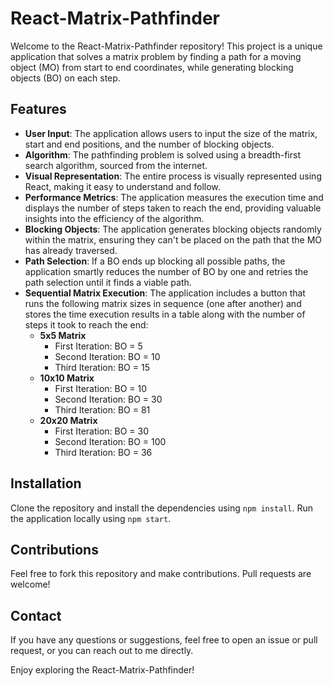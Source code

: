 # React-Matrix-Pathfinder

Welcome to the React-Matrix-Pathfinder repository! This project is a unique application that solves a matrix problem by finding a path for a moving object (MO) from start to end coordinates, while generating blocking objects (BO) on each step.

## Features
- **User Input**: The application allows users to input the size of the matrix, start and end positions, and the number of blocking objects.
- **Algorithm**: The pathfinding problem is solved using a breadth-first search algorithm, sourced from the internet. 
- **Visual Representation**: The entire process is visually represented using React, making it easy to understand and follow.
- **Performance Metrics**: The application measures the execution time and displays the number of steps taken to reach the end, providing valuable insights into the efficiency of the algorithm.
- **Blocking Objects**: The application generates blocking objects randomly within the matrix, ensuring they can't be placed on the path that the MO has already traversed.
- **Path Selection**: If a BO ends up blocking all possible paths, the application smartly reduces the number of BO by one and retries the path selection until it finds a viable path.
- **Sequential Matrix Execution**: The application includes a button that runs the following matrix sizes in sequence (one after another) and stores the time execution results in a table along with the number of steps it took to reach the end:
  - **5x5 Matrix**
    - First Iteration: BO = 5
    - Second Iteration: BO = 10
    - Third Iteration: BO = 15
  - **10x10 Matrix**
    - First Iteration: BO = 10
    - Second Iteration: BO = 30
    - Third Iteration: BO = 81
  - **20x20 Matrix**
    - First Iteration: BO = 30
    - Second Iteration: BO = 100
    - Third Iteration: BO = 36

## Installation
Clone the repository and install the dependencies using `npm install`. Run the application locally using `npm start`.

## Contributions
Feel free to fork this repository and make contributions. Pull requests are welcome!

## Contact
If you have any questions or suggestions, feel free to open an issue or pull request, or you can reach out to me directly.

Enjoy exploring the React-Matrix-Pathfinder!
